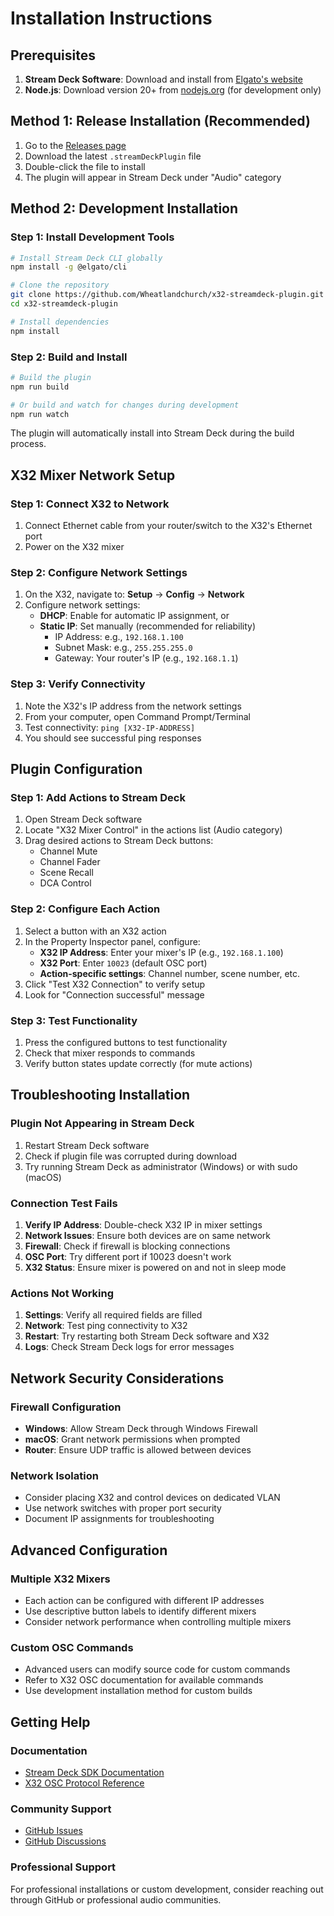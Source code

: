 # Installation Instructions

## Prerequisites

1. **Stream Deck Software**: Download and install from [Elgato's website](https://www.elgato.com/downloads)
2. **Node.js**: Download version 20+ from [nodejs.org](https://nodejs.org/) (for development only)

## Method 1: Release Installation (Recommended)

1. Go to the [Releases page](https://github.com/Wheatlandchurch/x32-streamdeck-plugin/releases)
2. Download the latest `.streamDeckPlugin` file
3. Double-click the file to install
4. The plugin will appear in Stream Deck under "Audio" category

## Method 2: Development Installation

### Step 1: Install Development Tools
```bash
# Install Stream Deck CLI globally
npm install -g @elgato/cli

# Clone the repository
git clone https://github.com/Wheatlandchurch/x32-streamdeck-plugin.git
cd x32-streamdeck-plugin

# Install dependencies
npm install
```

### Step 2: Build and Install
```bash
# Build the plugin
npm run build

# Or build and watch for changes during development
npm run watch
```

The plugin will automatically install into Stream Deck during the build process.

## X32 Mixer Network Setup

### Step 1: Connect X32 to Network
1. Connect Ethernet cable from your router/switch to the X32's Ethernet port
2. Power on the X32 mixer

### Step 2: Configure Network Settings
1. On the X32, navigate to: **Setup** → **Config** → **Network**
2. Configure network settings:
   - **DHCP**: Enable for automatic IP assignment, or
   - **Static IP**: Set manually (recommended for reliability)
     - IP Address: e.g., `192.168.1.100`
     - Subnet Mask: e.g., `255.255.255.0`
     - Gateway: Your router's IP (e.g., `192.168.1.1`)

### Step 3: Verify Connectivity
1. Note the X32's IP address from the network settings
2. From your computer, open Command Prompt/Terminal
3. Test connectivity: `ping [X32-IP-ADDRESS]`
4. You should see successful ping responses

## Plugin Configuration

### Step 1: Add Actions to Stream Deck
1. Open Stream Deck software
2. Locate "X32 Mixer Control" in the actions list (Audio category)
3. Drag desired actions to Stream Deck buttons:
   - Channel Mute
   - Channel Fader
   - Scene Recall
   - DCA Control

### Step 2: Configure Each Action
1. Select a button with an X32 action
2. In the Property Inspector panel, configure:
   - **X32 IP Address**: Enter your mixer's IP (e.g., `192.168.1.100`)
   - **X32 Port**: Enter `10023` (default OSC port)
   - **Action-specific settings**: Channel number, scene number, etc.
3. Click "Test X32 Connection" to verify setup
4. Look for "Connection successful" message

### Step 3: Test Functionality
1. Press the configured buttons to test functionality
2. Check that mixer responds to commands
3. Verify button states update correctly (for mute actions)

## Troubleshooting Installation

### Plugin Not Appearing in Stream Deck
1. Restart Stream Deck software
2. Check if plugin file was corrupted during download
3. Try running Stream Deck as administrator (Windows) or with sudo (macOS)

### Connection Test Fails
1. **Verify IP Address**: Double-check X32 IP in mixer settings
2. **Network Issues**: Ensure both devices are on same network
3. **Firewall**: Check if firewall is blocking connections
4. **OSC Port**: Try different port if 10023 doesn't work
5. **X32 Status**: Ensure mixer is powered on and not in sleep mode

### Actions Not Working
1. **Settings**: Verify all required fields are filled
2. **Network**: Test ping connectivity to X32
3. **Restart**: Try restarting both Stream Deck software and X32
4. **Logs**: Check Stream Deck logs for error messages

## Network Security Considerations

### Firewall Configuration
- **Windows**: Allow Stream Deck through Windows Firewall
- **macOS**: Grant network permissions when prompted
- **Router**: Ensure UDP traffic is allowed between devices

### Network Isolation
- Consider placing X32 and control devices on dedicated VLAN
- Use network switches with proper port security
- Document IP assignments for troubleshooting

## Advanced Configuration

### Multiple X32 Mixers
- Each action can be configured with different IP addresses
- Use descriptive button labels to identify different mixers
- Consider network performance when controlling multiple mixers

### Custom OSC Commands
- Advanced users can modify source code for custom commands
- Refer to X32 OSC documentation for available commands
- Use development installation method for custom builds

## Getting Help

### Documentation
- [Stream Deck SDK Documentation](https://docs.elgato.com/streamdeck/sdk/)
- [X32 OSC Protocol Reference](https://wiki.music-tribe.com/index.php/X32_OSC_Remote_Protocol)

### Community Support
- [GitHub Issues](https://github.com/Wheatlandchurch/x32-streamdeck-plugin/issues)
- [GitHub Discussions](https://github.com/Wheatlandchurch/x32-streamdeck-plugin/discussions)

### Professional Support
For professional installations or custom development, consider reaching out through GitHub or professional audio communities.